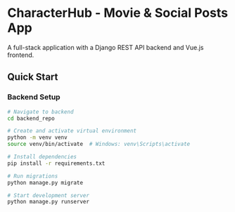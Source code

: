 # CharacterHub - Movie & Social Posts App

A full-stack application with a Django REST API backend and Vue.js frontend.

## Quick Start

### Backend Setup

```sh
# Navigate to backend
cd backend_repo

# Create and activate virtual environment
python -m venv venv
source venv/bin/activate  # Windows: venv\Scripts\activate

# Install dependencies
pip install -r requirements.txt

# Run migrations
python manage.py migrate

# Start development server
python manage.py runserver